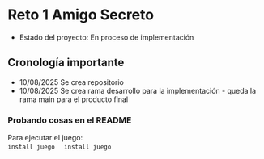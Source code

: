 <h1>Reto 1 Amigo Secreto</h1>

- Estado del proyecto:  En proceso de implementación

<h2> Cronología importante</h2>

- 10/08/2025    Se crea repositorio
- 10/08/2025    Se crea rama desarrollo para la implementación
                -  queda la rama main para el producto final

<h3> Probando cosas en el README </h3>

Para ejecutar el juego:  
``` install juego   ```  `` install juego    ``

